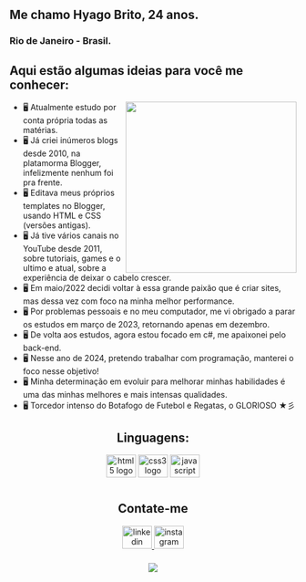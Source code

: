 ## Me chamo Hyago Brito, 24 anos.
### Rio de Janeiro - Brasil.
##
## Aqui estão algumas ideias para você me conhecer:
<img align="right" height="300" src="https://4.bp.blogspot.com/-0NQweilIv3g/WgXgE2lBViI/AAAAAAAAMv8/s2HhUJSM90wnGaV4PlZVmsxZar3sBuo3ACLcBGAs/s640/Sem%2Bt%25C3%25ADtulo.jpg" ></img>

-  🖥️ Atualmente estudo por conta própria todas as matérias.
-  🖥️ Já criei inúmeros blogs desde 2010, na platamorma Blogger, infelizmente nenhum foi pra frente.
-  🖥️ Editava meus próprios templates no Blogger, usando HTML e CSS (versões antigas).
-  🖥️ Já tive vários canais no YouTube desde 2011, sobre tutoriais, games e o ultimo e atual, sobre a experiência de deixar o cabelo crescer.
-  🖥️ Em maio/2022 decidi voltar à essa grande paixão que é criar sites, mas dessa vez com foco na minha melhor performance.
-  🖥️ Por problemas pessoais e no meu computador, me vi obrigado a parar os estudos em março de 2023, retornando apenas em dezembro.
-  🖥️ De volta aos estudos, agora estou focado em c#, me apaixonei pelo back-end.
-  🖥️ Nesse ano de 2024, pretendo trabalhar com programação, manterei o foco nesse objetivo!
-  🖥️ Minha determinação em evoluir para melhorar minhas habilidades é uma das minhas melhores e mais intensas qualidades.
-  🖥️ Torcedor intenso do Botafogo de Futebol e Regatas, o GLORIOSO ★彡
##
###

<h2 align="center">Linguagens:</h2>

<div align="center">
  <img src="https://cdn.jsdelivr.net/gh/devicons/devicon/icons/html5/html5-original.svg" height="40" width="52" alt="html5 logo"/>
  <img src="https://cdn.jsdelivr.net/gh/devicons/devicon/icons/css3/css3-original.svg" height="40" width="52" alt="css3 logo"/>
  <img src="https://cdn.jsdelivr.net/gh/devicons/devicon/icons/javascript/javascript-original.svg" height="40" width="52" alt="javascript logo"/>

</div>

#
<h2 align="center">Contate-me</h2>

<div align="center">
  <a href="https://www.linkedin.com/in/hyago-brito-184bb3242/" target="_blank">
    <img src="https://raw.githubusercontent.com/maurodesouza/profile-readme-generator/master/src/assets/icons/social/linkedin/default.svg" width="52" height="40" alt="linkedin logo"/>
  </a>
  <a href="https://www.instagram.com/brito.hyago/" target="_blank">
    <img src="https://raw.githubusercontent.com/maurodesouza/profile-readme-generator/master/src/assets/icons/social/instagram/default.svg" width="52" height="40" alt="instagram logo"  />
</div>

###

<div align="center">
  <img src="https://profile-counter.glitch.me/hyagodevbfr/count.svg?"  />
</div>

